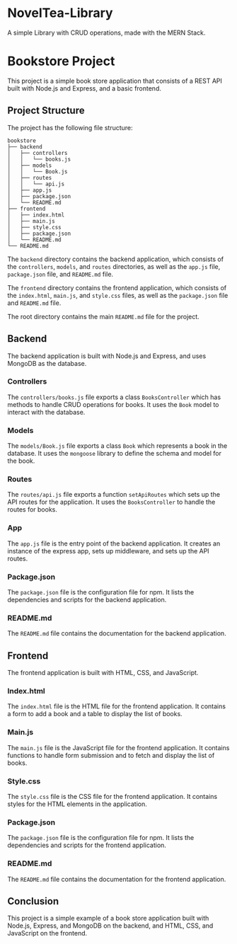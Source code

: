 # NovelTea-Library

A simple Library with CRUD operations, made with the MERN Stack.

# Bookstore Project

This project is a simple book store application that consists of a REST API built with Node.js and Express, and a basic frontend.

## Project Structure

The project has the following file structure:

```
bookstore
├── backend
│   ├── controllers
│   │   └── books.js
│   ├── models
│   │   └── Book.js
│   ├── routes
│   │   └── api.js
│   ├── app.js
│   ├── package.json
│   └── README.md
├── frontend
│   ├── index.html
│   ├── main.js
│   ├── style.css
│   ├── package.json
│   └── README.md
└── README.md
```

The `backend` directory contains the backend application, which consists of the `controllers`, `models`, and `routes` directories, as well as the `app.js` file, `package.json` file, and `README.md` file.

The `frontend` directory contains the frontend application, which consists of the `index.html`, `main.js`, and `style.css` files, as well as the `package.json` file and `README.md` file.

The root directory contains the main `README.md` file for the project.

## Backend

The backend application is built with Node.js and Express, and uses MongoDB as the database.

### Controllers

The `controllers/books.js` file exports a class `BooksController` which has methods to handle CRUD operations for books. It uses the `Book` model to interact with the database.

### Models

The `models/Book.js` file exports a class `Book` which represents a book in the database. It uses the `mongoose` library to define the schema and model for the book.

### Routes

The `routes/api.js` file exports a function `setApiRoutes` which sets up the API routes for the application. It uses the `BooksController` to handle the routes for books.

### App

The `app.js` file is the entry point of the backend application. It creates an instance of the express app, sets up middleware, and sets up the API routes.

### Package.json

The `package.json` file is the configuration file for npm. It lists the dependencies and scripts for the backend application.

### README.md

The `README.md` file contains the documentation for the backend application.

## Frontend

The frontend application is built with HTML, CSS, and JavaScript.

### Index.html

The `index.html` file is the HTML file for the frontend application. It contains a form to add a book and a table to display the list of books.

### Main.js

The `main.js` file is the JavaScript file for the frontend application. It contains functions to handle form submission and to fetch and display the list of books.

### Style.css

The `style.css` file is the CSS file for the frontend application. It contains styles for the HTML elements in the application.

### Package.json

The `package.json` file is the configuration file for npm. It lists the dependencies and scripts for the frontend application.

### README.md

The `README.md` file contains the documentation for the frontend application.

## Conclusion

This project is a simple example of a book store application built with Node.js, Express, and MongoDB on the backend, and HTML, CSS, and JavaScript on the frontend.
